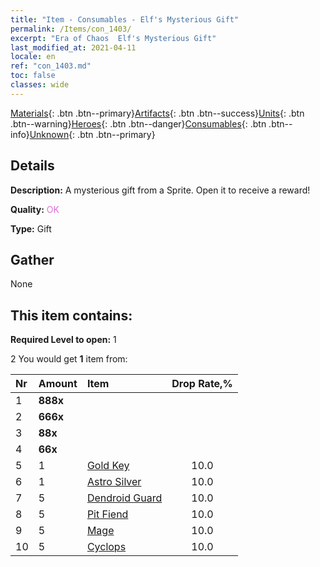 ```yaml
---
title: "Item - Consumables - Elf's Mysterious Gift"
permalink: /Items/con_1403/
excerpt: "Era of Chaos  Elf's Mysterious Gift"
last_modified_at: 2021-04-11
locale: en
ref: "con_1403.md"
toc: false
classes: wide
---
```

 [Materials](/Items/){: .btn .btn--primary}[Artifacts](/Items/Artifacts/){: .btn .btn--success}[Units](/Items/Units/){: .btn .btn--warning}[Heroes](/Items/Heroes/){: .btn .btn--danger}[Consumables](/Items/Consumables/){: .btn .btn--info}[Unknown](/Items/Unknown/){: .btn .btn--primary}

## Details
 **Description:** A mysterious gift from a Sprite. Open it to receive a reward!

 **Quality:** <span style="color: #DA70D6">OK</span>

 **Type:** Gift

## Gather

  None

## This item contains:

 **Required Level to open:** 1

 2 You would get **1** item  from:

  | Nr | Amount |     Item    | Drop Rate,% |
  |:---|:-------|:------------|:---------:|
  | 1 |  **888x** | <i class="fas fa-gem"/> |  | 4.0 | 
  | 2 |  **666x** | <i class="fas fa-gem"/> |  | 6.0 | 
  | 3 |  **88x** | <i class="fas fa-gem"/> |  | 15.0 | 
  | 4 |  **66x** | <i class="fas fa-gem"/> |  | 15.0 | 
  | 5 | 1 | [Gold Key](/Items/con_783/) | 10.0 | 
  | 6 | 1 | [Astro Silver](/Items/con_969/) | 10.0 | 
  | 7 | 5 | [Dendroid Guard](/Items/unt_203/) | 10.0 | 
  | 8 | 5 | [Pit Fiend](/Items/unt_230/) | 10.0 | 
  | 9 | 5 | [Mage](/Items/unt_238/) | 10.0 | 
  | 10 | 5 | [Cyclops](/Items/unt_222/) | 10.0 | 
